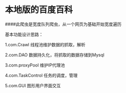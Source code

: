 # 本地版的百度百科

####此爬虫是宽度队列爬虫，从一个网页为基础开始宽度遍历

基本功能设计思路：

1.com.Crawl         线程池维护数据的抓取，解析

2.com.DAO           数据持久化，将抓取的数据存储到Mysql

3.com.proxyPool     维护IP代理池

4.com.TaskControl   任务的调度，管理

5.com.GUI           图形用户界面交互

